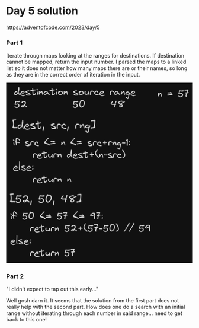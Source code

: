 # Day 5 solution

https://adventofcode.com/2023/day/5

### Part 1

Iterate througn maps looking at the ranges for destinations. If destination cannot be mapped, return the input number. I parsed the maps to a linked list so it does not matter how many maps there are or their names, so long as they are in the correct order of iteration in the input.

![part 1](day5p1.png)

### Part 2

"I didn't expect to tap out this early..."

Well gosh darn it. It seems that the solution from the first part does not really help with the second part. How does one do a search with an initial range without iterating through each number in said range... need to get back to this one!